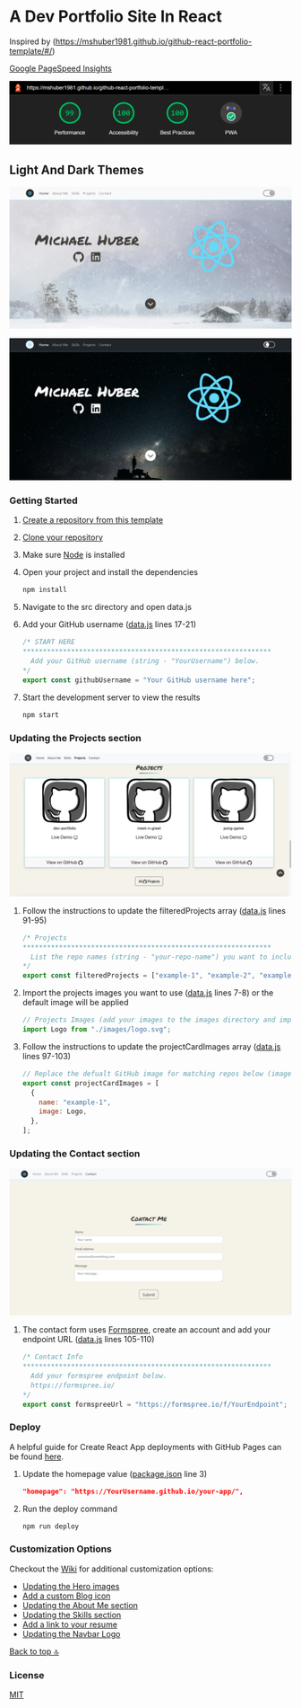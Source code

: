 # A Dev Portfolio Site In React


Inspired by (https://mshuber1981.github.io/github-react-portfolio-template/#/)

[Google PageSpeed Insights](https://developers.google.com/speed/pagespeed/insights/)

![Page Speed](/README_images/speed.png)

## Light And Dark Themes

![Hero Light](/README_images/hero.png)

![Hero Dark](/README_images/heroDark.png)

### Getting Started

1. [Create a repository from this template](https://docs.github.com/en/repositories/creating-and-managing-repositories/creating-a-repository-from-a-template)
2. [Clone your repository](https://developers.google.com/speed/pagespeed/insights/)
3. Make sure [Node](https://nodejs.org/en/) is installed
4. Open your project and install the dependencies

   ```bash
   npm install
   ```

5. Navigate to the src directory and open data.js
6. Add your GitHub username ([data.js](https://github.com/mshuber1981/github-react-portfolio-template/blob/main/src/data.js#L17) lines 17-21)

   ```javascript
   /* START HERE
   ************************************************************** 
     Add your GitHub username (string - "YourUsername") below.
   */
   export const githubUsername = "Your GitHub username here";
   ```

7. Start the development server to view the results

   ```bash
   npm start
   ```

### Updating the Projects section

![Projects](/README_images/projects.png)

1. Follow the instructions to update the filteredProjects array ([data.js](https://github.com/mshuber1981/github-react-portfolio-template/blob/main/src/data.js#L91) lines 91-95)

   ```javascript
   /* Projects
   ************************************************************** 
     List the repo names (string - "your-repo-name") you want to include (they will be sorted alphabetically). If empty, only the first 3 will be included.
   */
   export const filteredProjects = ["example-1", "example-2", "example-3"];
   ```

2. Import the projects images you want to use ([data.js](https://github.com/mshuber1981/github-react-portfolio-template/blob/main/src/data.js#L7) lines 7-8) or the default image will be applied

   ```javascript
   // Projects Images (add your images to the images directory and import below)
   import Logo from "./images/logo.svg";
   ```

3. Follow the instructions to update the projectCardImages array ([data.js](https://github.com/mshuber1981/github-react-portfolio-template/blob/main/src/data.js#L97) lines 97-103)

   ```javascript
   // Replace the defualt GitHub image for matching repos below (images imported above - lines 7-8)
   export const projectCardImages = [
     {
       name: "example-1",
       image: Logo,
     },
   ];
   ```

### Updating the Contact section

![Projects](/README_images/contact.png)

1. The contact form uses [Formspree](https://formspree.io/), create an account and add your endpoint URL ([data.js](https://github.com/mshuber1981/github-react-portfolio-template/blob/main/src/data.js#L105) lines 105-110)

   ```javascript
   /* Contact Info
   ************************************************************** 
     Add your formspree endpoint below.
     https://formspree.io/
   */
   export const formspreeUrl = "https://formspree.io/f/YourEndpoint";
   ```

### Deploy

A helpful guide for Create React App deployments with GitHub Pages can be found [here](https://create-react-app.dev/docs/deployment#github-pages).

1. Update the homepage value ([package.json](https://github.com/mshuber1981/github-react-portfolio-template/blob/0133fcc02ab048fefcf73825d02385ffe27c3721/package.json#L3) line 3)

   ```json
   "homepage": "https://YourUsername.github.io/your-app/",
   ```

2. Run the deploy command

   ```bash
   npm run deploy
   ```

### Customization Options

Checkout the [Wiki](https://github.com/mshuber1981/github-react-portfolio-template/wiki) for additional customization options:

- [Updating the Hero images](https://github.com/mshuber1981/github-react-portfolio-template/wiki/Updating-the-Hero-images)
- [Add a custom Blog icon](https://github.com/mshuber1981/github-react-portfolio-template/wiki/Updating-the-Hero-images#add-a-custom-blog-icon)
- [Updating the About Me section](https://github.com/mshuber1981/github-react-portfolio-template/wiki/Updating-the-About-Me-section)
- [Updating the Skills section](https://github.com/mshuber1981/github-react-portfolio-template/wiki/Updating-the-Skills-section)
- [Add a link to your resume](https://github.com/mshuber1981/github-react-portfolio-template/wiki/Updating-the-Skills-section#add-a-link-to-your-resume)
- [Updating the Navbar Logo](https://github.com/mshuber1981/github-react-portfolio-template/wiki/Updating-the-Navbar-Logo)

[Back to top :top:](#a-react-portfolio-template-for-github)

### License

[MIT](https://choosealicense.com/licenses/mit/)
